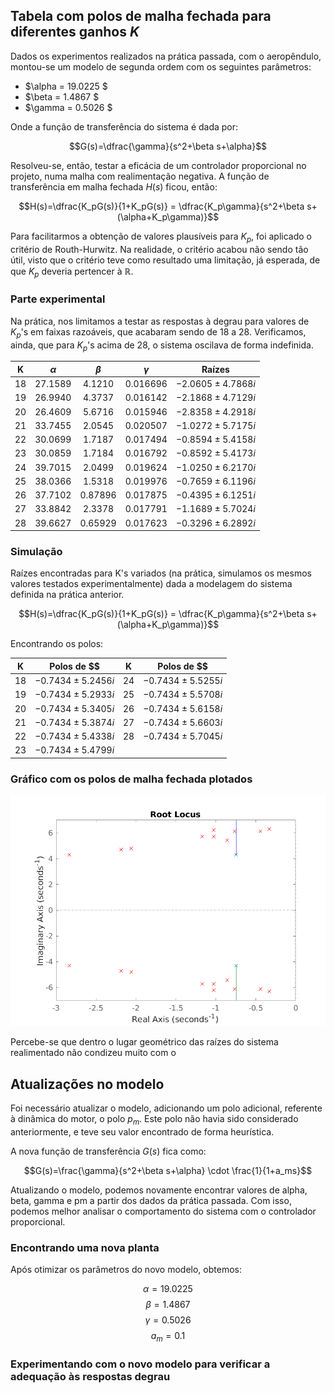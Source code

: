 ## Tabela com polos de malha fechada para diferentes ganhos $K$

Dados os experimentos realizados na prática passada, com o aeropêndulo, montou-se um modelo de segunda ordem com os seguintes parâmetros:
- $\alpha = 19.0225 $
- $\beta = 1.4867 $
- $\gamma = 0.5026 $

Onde a função de transferência do sistema é dada por:

$$G(s)=\dfrac{\gamma}{s^2+\beta s+\alpha}$$

Resolveu-se, então, testar a eficácia de um controlador proporcional no projeto, numa malha com realimentação negativa. 
A função de transferência em malha fechada $H(s)$ ficou, então:

$$H(s)=\dfrac{K_pG(s)}{1+K_pG(s)} = \dfrac{K_p\gamma}{s^2+\beta s+(\alpha+K_p\gamma)}$$

Para facilitarmos a obtenção de valores plausíveis para $K_p$, foi aplicado o critério de Routh-Hurwitz. Na realidade, o critério acabou não sendo tão útil, visto que o critério teve como resultado uma limitação, já esperada, de que $K_p$ deveria pertencer à $\mathbb{R}$.

### Parte experimental

Na prática, nos limitamos a testar as respostas à degrau para valores de $K_p$'s em faixas razoáveis, que acabaram sendo de 18 a 28. Verificamos, ainda, que para $K_p$'s acima de 28, o sistema oscilava de forma indefinida.

| K  | $\alpha$ | $\beta$ | $\gamma$ |        Raízes         |
|:--:|:--------:|:-------:|:--------:|:---------------------:|
| 18 | 27.1589  | 4.1210  | 0.016696 | $-2.0605 \pm 4.7868i$ |
| 19 | 26.9940  | 4.3737  | 0.016142 | $-2.1868 \pm 4.7129i$ |
| 20 | 26.4609  | 5.6716  | 0.015946 | $-2.8358 \pm 4.2918i$ |
| 21 | 33.7455  | 2.0545  | 0.020507 | $-1.0272 \pm 5.7175i$ |
| 22 | 30.0699  | 1.7187  | 0.017494 | $-0.8594 \pm 5.4158i$ |
| 23 | 30.0859  | 1.7184  | 0.016792 | $-0.8592 \pm 5.4173i$ |
| 24 | 39.7015  | 2.0499  | 0.019624 | $-1.0250 \pm 6.2170i$ |
| 25 | 38.0366  | 1.5318  | 0.019976 | $-0.7659 \pm 6.1196i$ |
| 26 | 37.7102  | 0.87896 | 0.017875 | $-0.4395 \pm 6.1251i$ |
| 27 | 33.8842  | 2.3378  | 0.017791 | $-1.1689 \pm 5.7024i$ |
| 28 | 39.6627  | 0.65929 | 0.017623 | $-0.3296 \pm 6.2892i$ |

### Simulação

Raízes encontradas para K's variados (na prática, simulamos os mesmos valores testados experimentalmente) dada a modelagem do sistema definida na prática anterior.

$$H(s)=\dfrac{K_pG(s)}{1+K_pG(s)} = \dfrac{K_p\gamma}{s^2+\beta s+(\alpha+K_p\gamma)}$$

Encontrando os polos:

| K  |      Polos de $$      | K  |      Polos de $$      |
|:--:|:---------------------:|:--:|:---------------------:|
| 18 | $-0.7434 \pm 5.2456i$ | 24 | $-0.7434 \pm 5.5255i$ |
| 19 | $-0.7434 \pm 5.2933i$ | 25 | $-0.7434 \pm 5.5708i$ |
| 20 | $-0.7434 \pm 5.3405i$ | 26 | $-0.7434 \pm 5.6158i$ |
| 21 | $-0.7434 \pm 5.3874i$ | 27 | $-0.7434 \pm 5.6603i$ |
| 22 | $-0.7434 \pm 5.4338i$ | 28 | $-0.7434 \pm 5.7045i$ |
| 23 | $-0.7434 \pm 5.4799i$ |    |                       |

### Gráfico com os polos de malha fechada plotados

![Polos de malha fechada para diferentes valores de K](./res/terca/polos.png)

Percebe-se que dentro o lugar geométrico das raízes do sistema realimentado não condizeu muito com o 

## Atualizações no modelo

Foi necessário atualizar o modelo, adicionando um polo adicional, referente à dinâmica do motor, o polo $p_m$. Este polo não havia sido considerado anteriormente, e teve seu valor encontrado de forma heurística.

A nova função de transferência $G(s)$ fica como:

$$G(s)=\frac{\gamma}{s^2+\beta s+\alpha} \cdot \frac{1}{1+a_ms}$$

Atualizando o modelo, podemos novamente encontrar valores de alpha, beta, gamma e pm a partir dos dados da prática passada. Com isso, podemos melhor analisar o comportamento do sistema com o controlador proporcional.

### Encontrando uma nova planta

Após otimizar os parâmetros do novo modelo, obtemos:

$$\alpha = 19.0225$$
$$\beta = 1.4867$$
$$\gamma = 0.5026$$
$$a_m = 0.1$$

### Experimentando com o novo modelo para verificar a adequação às respostas degrau

<!---
Perguntar pra rapazeada
-->